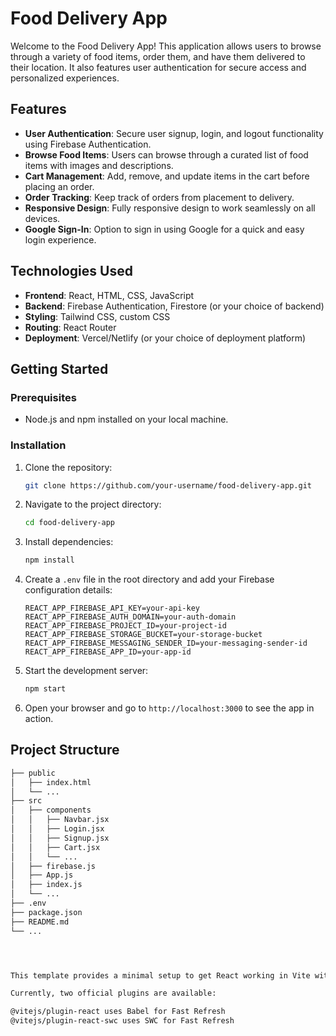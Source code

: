 
# Food Delivery App

Welcome to the Food Delivery App! This application allows users to browse through a variety of food items, order them, and have them delivered to their location. It also features user authentication for secure access and personalized experiences.

## Features

- **User Authentication**: Secure user signup, login, and logout functionality using Firebase Authentication.
- **Browse Food Items**: Users can browse through a curated list of food items with images and descriptions.
- **Cart Management**: Add, remove, and update items in the cart before placing an order.
- **Order Tracking**: Keep track of orders from placement to delivery.
- **Responsive Design**: Fully responsive design to work seamlessly on all devices.
- **Google Sign-In**: Option to sign in using Google for a quick and easy login experience.

## Technologies Used

- **Frontend**: React, HTML, CSS, JavaScript
- **Backend**: Firebase Authentication, Firestore (or your choice of backend)
- **Styling**: Tailwind CSS, custom CSS
- **Routing**: React Router
- **Deployment**: Vercel/Netlify (or your choice of deployment platform)

## Getting Started

### Prerequisites

- Node.js and npm installed on your local machine.

### Installation

1. Clone the repository:
    ```bash
    git clone https://github.com/your-username/food-delivery-app.git
    ```

2. Navigate to the project directory:
    ```bash
    cd food-delivery-app
    ```

3. Install dependencies:
    ```bash
    npm install
    ```

4. Create a `.env` file in the root directory and add your Firebase configuration details:
    ```env
    REACT_APP_FIREBASE_API_KEY=your-api-key
    REACT_APP_FIREBASE_AUTH_DOMAIN=your-auth-domain
    REACT_APP_FIREBASE_PROJECT_ID=your-project-id
    REACT_APP_FIREBASE_STORAGE_BUCKET=your-storage-bucket
    REACT_APP_FIREBASE_MESSAGING_SENDER_ID=your-messaging-sender-id
    REACT_APP_FIREBASE_APP_ID=your-app-id
    ```

5. Start the development server:
    ```bash
    npm start
    ```

6. Open your browser and go to `http://localhost:3000` to see the app in action.

## Project Structure

```bash
├── public
│   ├── index.html
│   └── ...
├── src
│   ├── components
│   │   ├── Navbar.jsx
│   │   ├── Login.jsx
│   │   ├── Signup.jsx
│   │   ├── Cart.jsx
│   │   └── ...
│   ├── firebase.js
│   ├── App.js
│   ├── index.js
│   └── ...
├── .env
├── package.json
├── README.md
└── ...




This template provides a minimal setup to get React working in Vite with HMR and some ESLint rules.

Currently, two official plugins are available:

@vitejs/plugin-react uses Babel for Fast Refresh
@vitejs/plugin-react-swc uses SWC for Fast Refresh
